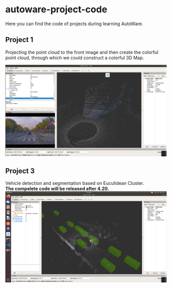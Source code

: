 # autoware-project-code
Here you can find the code of projects during learning AutoWare.


## Project 1
Projecting the point cloud to the front image and then create the colorful point cloud, through which we could construct a colorful 3D Map.  

![rendering1](./project_pc_to_img/img/1.png)

## Project 3
Vehicle detection and segmentation based on Euculidean Cluster.    
**The compelete code will be released after 4.20.**   
![rendering2](./car_segmentation/img/demo1.png)    